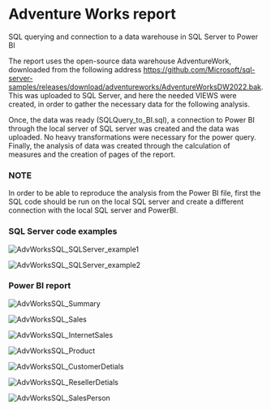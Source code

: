 # Adventure Works report
SQL querying and connection to a data warehouse in SQL Server to Power BI

The report uses the open-source data warehouse AdventureWork, downloaded from the following address https://github.com/Microsoft/sql-server-samples/releases/download/adventureworks/AdventureWorksDW2022.bak. This was uploaded to SQL Server, and here the needed VIEWS were created, in order to gather the necessary data for the following analysis.

Once, the data was ready (SQLQuery_to_BI.sql), a connection to Power BI through the local server of SQL server was created and the data was uploaded. No heavy transformations were necessary for the power query. Finally, the analysis of data was created through the calculation of measures and the creation of pages of the report.

### NOTE
In order to be able to reproduce the analysis from the Power BI file, first the SQL code should be run on the local SQL server and create a different connection with the local SQL server and PowerBI.


### SQL Server code examples

![AdvWorksSQL_SQLServer_example1](https://github.com/ElisabettaDeVitoFrancesco/PoewrBI_Projects/assets/26467328/e40489a8-4dc4-4b8a-9946-f1133e3fe77e)

![AdvWorksSQL_SQLServer_example2](https://github.com/ElisabettaDeVitoFrancesco/PoewrBI_Projects/assets/26467328/ae8efbca-7f1b-4b8b-a492-41881950e9d5)

### Power BI report

![AdvWorksSQL_Summary](https://github.com/ElisabettaDeVitoFrancesco/PoewrBI_Projects/assets/26467328/a3f67b8e-d4b1-431e-8840-e9f8af8a2f8f)

![AdvWorksSQL_Sales](https://github.com/ElisabettaDeVitoFrancesco/PoewrBI_Projects/assets/26467328/3d71ea1d-14f4-48f3-8db4-c062273b65f2)

![AdvWorksSQL_InternetSales](https://github.com/ElisabettaDeVitoFrancesco/PoewrBI_Projects/assets/26467328/e8a502ff-9295-43af-b469-d7be0ccc908f)

![AdvWorksSQL_Product](https://github.com/ElisabettaDeVitoFrancesco/PoewrBI_Projects/assets/26467328/c2ebd9b0-cf08-499a-a5ea-e3ca05792df8)

![AdvWorksSQL_CustomerDetials](https://github.com/ElisabettaDeVitoFrancesco/PoewrBI_Projects/assets/26467328/859f884e-20ff-4703-ae77-e65f31716b49)

![AdvWorksSQL_ResellerDetials](https://github.com/ElisabettaDeVitoFrancesco/PoewrBI_Projects/assets/26467328/87d73fe2-4670-4b9b-af6a-0fb9a96468fe)

![AdvWorksSQL_SalesPerson](https://github.com/ElisabettaDeVitoFrancesco/PoewrBI_Projects/assets/26467328/e683ff60-3c6a-4670-a1a8-adcb6f8e90ab)

